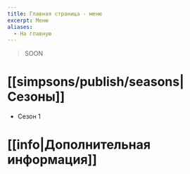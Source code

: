 ```yaml
---
title: Главная страница - меню
excerpt: Меню
aliases:
  - На главную
---
```

> SOON

# [[simpsons/publish/seasons|Сезоны]]
- Сезон 1

# [[info|Дополнительная информация]]